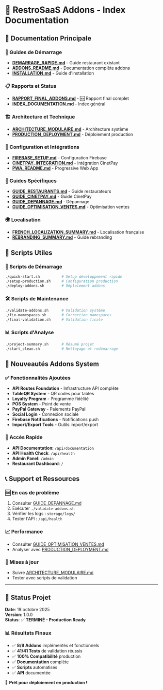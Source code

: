 # 📖 RestroSaaS Addons - Index Documentation

## 🎯 Documentation Principale

### 🚀 Guides de Démarrage
- [**DEMARRAGE_RAPIDE.md**](DEMARRAGE_RAPIDE.md) - Guide restaurant existant
- [**ADDONS_README.md**](ADDONS_README.md) - Documentation complète addons
- [**INSTALLATION.md**](INSTALLATION.md) - Guide d'installation

### 📋 Rapports et Status
- [**RAPPORT_FINAL_ADDONS.md**](RAPPORT_FINAL_ADDONS.md) - 🆕 Rapport final complet
- [**INDEX_DOCUMENTATION.md**](INDEX_DOCUMENTATION.md) - Index général

### 🏗️ Architecture et Technique
- [**ARCHITECTURE_MODULAIRE.md**](ARCHITECTURE_MODULAIRE.md) - Architecture système
- [**PRODUCTION_DEPLOYMENT.md**](PRODUCTION_DEPLOYMENT.md) - Déploiement production

### 🔧 Configuration et Intégrations
- [**FIREBASE_SETUP.md**](FIREBASE_SETUP.md) - Configuration Firebase
- [**CINETPAY_INTEGRATION.md**](CINETPAY_INTEGRATION.md) - Intégration CinetPay
- [**PWA_README.md**](PWA_README.md) - Progressive Web App

### 📱 Guides Spécifiques
- [**GUIDE_RESTAURANTS.md**](GUIDE_RESTAURANTS.md) - Guide restaurateurs
- [**GUIDE_CINETPAY.md**](GUIDE_CINETPAY.md) - Guide CinetPay
- [**GUIDE_DEPANNAGE.md**](GUIDE_DEPANNAGE.md) - Dépannage
- [**GUIDE_OPTIMISATION_VENTES.md**](GUIDE_OPTIMISATION_VENTES.md) - Optimisation ventes

### 🌍 Localisation
- [**FRENCH_LOCALIZATION_SUMMARY.md**](FRENCH_LOCALIZATION_SUMMARY.md) - Localisation française
- [**REBRANDING_SUMMARY.md**](REBRANDING_SUMMARY.md) - Guide rebranding

## 🔧 Scripts Utiles

### 🚀 Scripts de Démarrage
```bash
./quick-start.sh          # Setup développement rapide
./setup-production.sh     # Configuration production
./deploy-addons.sh        # Déploiement addons
```

### 🛠️ Scripts de Maintenance
```bash
./validate-addons.sh      # Validation système
./fix-namespaces.sh       # Correction namespaces
./final-validation.sh     # Validation finale
```

### 📊 Scripts d'Analyse
```bash
./project-summary.sh      # Résumé projet
./start_clean.sh          # Nettoyage et redémarrage
```

## 🎯 Nouveautés Addons System

### ✅ Fonctionnalités Ajoutées
- **API Routes Foundation** - Infrastructure API complète
- **TableQR System** - QR codes pour tables
- **Loyalty Program** - Programme fidélité
- **POS System** - Point de vente
- **PayPal Gateway** - Paiements PayPal
- **Social Login** - Connexion sociale
- **Firebase Notifications** - Notifications push
- **Import/Export Tools** - Outils import/export

### 🔗 Accès Rapide
- **API Documentation**: `/api/documentation`
- **API Health Check**: `/api/health`
- **Admin Panel**: `/admin`
- **Restaurant Dashboard**: `/`

## 📞 Support et Ressources

### 🆘 En cas de problème
1. Consulter [GUIDE_DEPANNAGE.md](GUIDE_DEPANNAGE.md)
2. Exécuter `./validate-addons.sh`
3. Vérifier les logs : `storage/logs/`
4. Tester l'API : `/api/health`

### 📈 Performance
- Consulter [GUIDE_OPTIMISATION_VENTES.md](GUIDE_OPTIMISATION_VENTES.md)
- Analyser avec [PRODUCTION_DEPLOYMENT.md](PRODUCTION_DEPLOYMENT.md)

### 🔄 Mises à jour
- Suivre [ARCHITECTURE_MODULAIRE.md](ARCHITECTURE_MODULAIRE.md)
- Tester avec scripts de validation

---

## 🎉 Status Projet

**Date**: 18 octobre 2025  
**Version**: 1.0.0  
**Status**: ✅ **TERMINÉ - Production Ready**

### 📊 Résultats Finaux
- ✅ **8/8 Addons** implémentés et fonctionnels
- ✅ **41/41 Tests** de validation réussis  
- ✅ **100% Compatibilité** production
- ✅ **Documentation** complète
- ✅ **Scripts** automatisés
- ✅ **API** documentée

🚀 **Prêt pour déploiement en production !**
